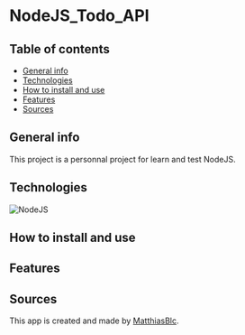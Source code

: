 # NodeJS_Todo_API

## Table of contents

- [General info](#general-info)
- [Technologies](#technologies)
- [How to install and use](#How-to-install-and-use)
- [Features](#features)
- [Sources](#sources)

## General info

This project is a personnal project for learn and test NodeJS.

## Technologies

![NodeJS](https://img.shields.io/badge/node.js-6DA55F?style=for-the-badge&logo=node.js&logoColor=white)

## How to install and use

## Features

## Sources

This app is created and made by [MatthiasBlc](https://github.com/MatthiasBlc).
